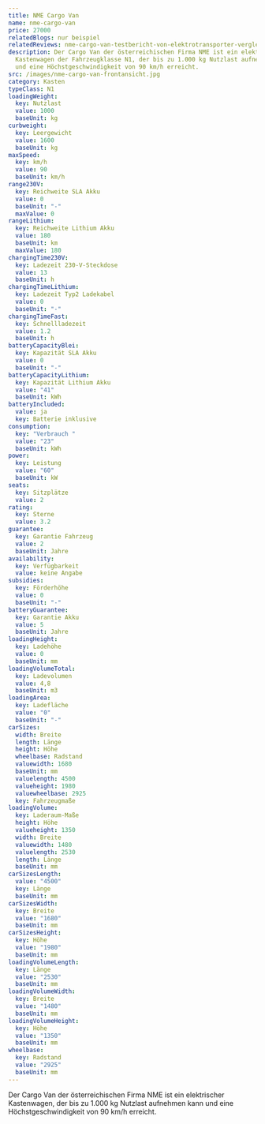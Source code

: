 ```yaml
---
title: NME Cargo Van
name: nme-cargo-van
price: 27000
relatedBlogs: nur beispiel
relatedReviews: nme-cargo-van-testbericht-von-elektrotransporter-vergleich
description: Der Cargo Van der österreichischen Firma NME ist ein elektrischer
  Kastenwagen der Fahrzeugklasse N1, der bis zu 1.000 kg Nutzlast aufnehmen kann
  und eine Höchstgeschwindigkeit von 90 km/h erreicht.
src: /images/nme-cargo-van-frontansicht.jpg
category: Kasten
typeClass: N1
loadingWeight:
  key: Nutzlast
  value: 1000
  baseUnit: kg
curbweight:
  key: Leergewicht
  value: 1600
  baseUnit: kg
maxSpeed:
  key: km/h
  value: 90
  baseUnit: km/h
range230V:
  key: Reichweite SLA Akku
  value: 0
  baseUnit: "-"
  maxValue: 0
rangeLithium:
  key: Reichweite Lithium Akku
  value: 180
  baseUnit: km
  maxValue: 180
chargingTime230V:
  key: Ladezeit 230-V-Steckdose
  value: 13
  baseUnit: h
chargingTimeLithium:
  key: Ladezeit Typ2 Ladekabel
  value: 0
  baseUnit: "-"
chargingTimeFast:
  key: Schnellladezeit
  value: 1.2
  baseUnit: h
batteryCapacityBlei:
  key: Kapazität SLA Akku
  value: 0
  baseUnit: "-"
batteryCapacityLithium:
  key: Kapazität Lithium Akku
  value: "41"
  baseUnit: kWh
batteryIncluded:
  value: ja
  key: Batterie inklusive
consumption:
  key: "Verbrauch "
  value: "23"
  baseUnit: kWh
power:
  key: Leistung
  value: "60"
  baseUnit: kW
seats:
  key: Sitzplätze
  value: 2
rating:
  key: Sterne
  value: 3.2
guarantee:
  key: Garantie Fahrzeug
  value: 2
  baseUnit: Jahre
availability:
  key: Verfügbarkeit
  value: keine Angabe
subsidies:
  key: Förderhöhe
  value: 0
  baseUnit: "-"
batteryGuarantee:
  key: Garantie Akku
  value: 5
  baseUnit: Jahre
loadingHeight:
  key: Ladehöhe
  value: 0
  baseUnit: mm
loadingVolumeTotal:
  key: Ladevolumen
  value: 4,8
  baseUnit: m3
loadingArea:
  key: Ladefläche
  value: "0"
  baseUnit: "-"
carSizes:
  width: Breite
  length: Länge
  height: Höhe
  wheelbase: Radstand
  valuewidth: 1680
  baseUnit: mm
  valuelength: 4500
  valueheight: 1980
  valuewheelbase: 2925
  key: Fahrzeugmaße
loadingVolume:
  key: Laderaum-Maße
  height: Höhe
  valueheight: 1350
  width: Breite
  valuewidth: 1480
  valuelength: 2530
  length: Länge
  baseUnit: mm
carSizesLength:
  value: "4500"
  key: Länge
  baseUnit: mm
carSizesWidth:
  key: Breite
  value: "1680"
  baseUnit: mm
carSizesHeight:
  key: Höhe
  value: "1980"
  baseUnit: mm
loadingVolumeLength:
  key: Länge
  value: "2530"
  baseUnit: mm
loadingVolumeWidth:
  key: Breite
  value: "1480"
  baseUnit: mm
loadingVolumeHeight:
  key: Höhe
  value: "1350"
  baseUnit: mm
wheelbase:
  key: Radstand
  value: "2925"
  baseUnit: mm
---
```

Der Cargo Van der österreichischen Firma NME ist ein elektrischer Kastenwagen, der bis zu 1.000 kg Nutzlast aufnehmen kann und eine Höchstgeschwindigkeit von 90 km/h erreicht.